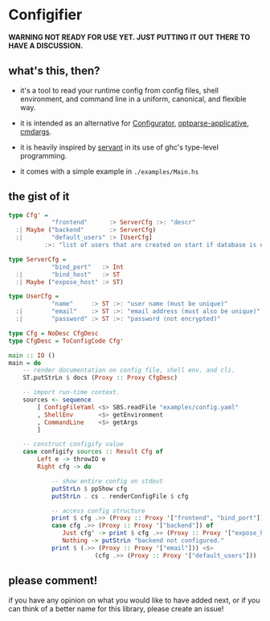Configifier
===========


**WARNING NOT READY FOR USE YET.  JUST PUTTING IT OUT THERE TO HAVE A DISCUSSION.**


what's this, then?
------------------

- it's a tool to read your runtime config from config files, shell
  environment, and command line in a uniform, canonical, and flexible
  way.

- it is intended as an alternative for
  [Configurator](https://hackage.haskell.org/package/configurator),
  [optparse-applicative](https://hackage.haskell.org/package/optparse-applicative),
  [cmdargs](https://hackage.haskell.org/package/cmdargs).

- it is heavily inspired by
  [servant](https://hackage.haskell.org/package/servant) in its use of
  ghc's type-level programming.

- it comes with a simple example in `./examples/Main.hs`


the gist of it
--------------

```haskell
type Cfg' =
            "frontend"      :> ServerCfg :>: "descr"
  :| Maybe ("backend"       :> ServerCfg)
  :|        "default_users" :> [UserCfg]
          :>: "list of users that are created on start if database is empty"

type ServerCfg =
            "bind_port"   :> Int
  :|        "bind_host"   :> ST
  :| Maybe ("expose_host" :> ST)

type UserCfg =
            "name"     :> ST :>: "user name (must be unique)"
  :|        "email"    :> ST :>: "email address (must also be unique)"
  :|        "password" :> ST :>: "password (not encrypted)"

type Cfg = NoDesc CfgDesc
type CfgDesc = ToConfigCode Cfg'

main :: IO ()
main = do
    -- render documentation on config file, shell env, and cli.
    ST.putStrLn $ docs (Proxy :: Proxy CfgDesc)

    -- import run-time context.
    sources <- sequence
        [ ConfigFileYaml <$> SBS.readFile "examples/config.yaml"
        , ShellEnv       <$> getEnvironment
        , CommandLine    <$> getArgs
        ]

    -- construct configify value
    case configify sources :: Result Cfg of
        Left e -> throwIO e
        Right cfg -> do

            -- show entire config on stdout
            putStrLn $ ppShow cfg
            putStrLn . cs . renderConfigFile $ cfg

            -- access config structure
            print $ cfg .>> (Proxy :: Proxy '["frontend", "bind_port"])
            case cfg .>> (Proxy :: Proxy '["backend"]) of
               Just cfg' -> print $ cfg .>> (Proxy :: Proxy '["expose_host"])
               Nothing -> putStrLn "backend not configured."
            print $ (.>> (Proxy :: Proxy '["email"])) <$>
                        (cfg .>> (Proxy :: Proxy '["default_users"]))
```


please comment!
---------------

if you have any opinion on what you would like to have added next, or
if you can think of a better name for this library, please create an
issue!
